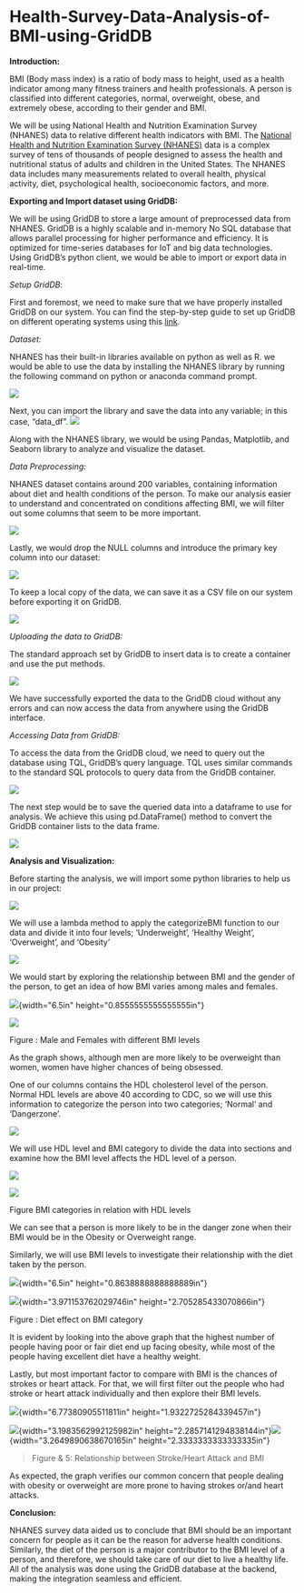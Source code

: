 # Health-Survey-Data-Analysis-of-BMI-using-GridDB

**Introduction:**

BMI (Body mass index) is a ratio of body mass to height, used as a
health indicator among many fitness trainers and health professionals. A
person is classified into different categories, normal, overweight,
obese, and extremely obese, according to their gender and BMI.

We will be using National Health and Nutrition Examination Survey
(NHANES) data to relative different health indicators with BMI.
The [National Health and Nutrition Examination Survey
(NHANES)](https://www.cdc.gov/nchs/nhanes/index.htm) data is a complex
survey of tens of thousands of people designed to assess the health and
nutritional status of adults and children in the United States. The
NHANES data includes many measurements related to overall health,
physical activity, diet, psychological health, socioeconomic factors,
and more.

**Exporting and Import dataset using GridDB:**

We will be using GridDB to store a large amount of preprocessed data
from NHANES. GridDB is a highly scalable and in-memory No SQL database
that allows parallel processing for higher performance and efficiency.
It is optimized for time-series databases for IoT and big data
technologies. Using GridDB’s python client, we would be able to import
or export data in real-time.

*Setup GridDB*:

First and foremost, we need to make sure that we have properly installed
GridDB on our system. You can find the step-by-step guide to set up
GridDB on different operating systems using this
[link](https://griddb.net/en/blog/griddb-quickstart/).

*Dataset:*

NHANES has their built-in libraries available on python as well as R. we
would be able to use the data by installing the NHANES library by
running the following command on python or anaconda command prompt.

![](/Images/Dataset-1.png)

Next, you can import the library and save the data into any variable; in
this case, “data\_df”. ![](Images/Dataset-2.png)

Along with the NHANES library, we would be using Pandas, Matplotlib, and
Seaborn library to analyze and visualize the dataset.

*Data Preprocessing:*

NHANES dataset contains around 200 variables, containing information
about diet and health conditions of the person. To make our analysis
easier to understand and concentrated on conditions affecting BMI, we
will filter out some columns that seem to be more important.

![](Images/Preprocessing-1.png)

Lastly, we would drop the NULL columns and introduce the primary key
column into our dataset:

![](Images/Preprocessing-2.png)

To keep a local copy of the data, we can save it as a CSV file on our
system before exporting it on GridDB.

![](Images/Preprocessing-3.png)

*Uploading the data to GridDB:*

The standard approach set by GridDB to insert data is to create a
container and use the put methods.

![](Images/Exporting-1.png)

We have successfully exported the data to the GridDB cloud without any
errors and can now access the data from anywhere using the GridDB
interface.

*Accessing Data from GridDB:*

To access the data from the GridDB cloud, we need to query out the
database using TQL, GridDB’s query language. TQL uses similar commands
to the standard SQL protocols to query data from the GridDB container.

![](Images/Importing-1.png)

The next step would be to save the queried data into a dataframe to use
for analysis. We achieve this using pd.DataFrame() method to convert the
GridDB container lists to the data frame.

![](Images/Importing-2.png)

**Analysis and Visualization:**

Before starting the analysis, we will import some python libraries to
help us in our project:

![](Images/Analysis-1.png)

We will use a lambda method to apply the categorizeBMI function to our
data and divide it into four levels; ‘Underweight’, ‘Healthy Weight’,
‘Overweight’, and ‘Obesity’

![](Images/Analysis-2.png)

We would start by exploring the relationship between BMI and the gender
of the person, to get an idea of how BMI varies among males and females.

![](images/Analysis-3.png){width="6.5in" height="0.8555555555555555in"}

![](Images/BMI-Gender.png)

Figure : Male and Females with different BMI levels

As the graph shows, although men are more likely to be overweight than
women, women have higher chances of being obsessed.

One of our columns contains the HDL cholesterol level of the person.
Normal HDL levels are above 40 according to CDC, so we will use this
information to categorize the person into two categories; ‘Normal’ and
‘Dangerzone’.

![](Images/Analysis-4.png)

We will use HDL level and BMI category to divide the data into sections
and examine how the BMI level affects the HDL level of a person.

![](Images/Analysis-5.png)

![](Images/BMI-HDL.png)

Figure BMI categories in relation with HDL levels

We can see that a person is more likely to be in the danger zone when
their BMI would be in the Obesity or Overweight range.

Similarly, we will use BMI levels to investigate their relationship with
the diet taken by the person.

![](media/image16.png){width="6.5in" height="0.8638888888888889in"}

![](media/image17.png){width="3.971153762029746in"
height="2.705285433070866in"}

Figure : Diet effect on BMI category

It is evident by looking into the above graph that the highest number of
people having poor or fair diet end up facing obesity, while most of the
people having excellent diet have a healthy weight.

Lastly, but most important factor to compare with BMI is the chances of
strokes or heart attack. For that, we will first filter out the people
who had stroke or heart attack individually and then explore their BMI
levels.

![](media/image18.png){width="6.77380905511811in"
height="1.9322725284339457in"}

![](media/image19.png){width="3.1983562992125982in"
height="2.2857141294838144in"}![](media/image20.png){width="3.2649890638670165in"
height="2.3333333333333335in"}

> Figure & 5: Relationship between Stroke/Heart Attack and BMI

As expected, the graph verifies our common concern that people dealing
with obesity or overweight are more prone to having strokes or/and heart
attacks.

**Conclusion:**

NHANES survey data aided us to conclude that BMI should be an important
concern for people as it can be the reason for adverse health
conditions. Similarly, the diet of the person is a major contributor to
the BMI level of a person, and therefore, we should take care of our
diet to live a healthy life. All of the analysis was done using the
GridDB database at the backend, making the integration seamless and
efficient.
